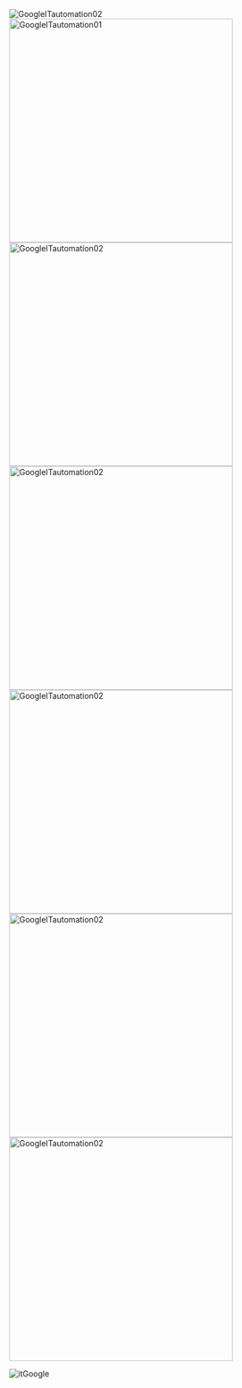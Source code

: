 <img src="https://github.com/AhindraD/Google-IT-Automation/assets/83480142/6e3d5a4e-4977-4174-bb16-8014b7a7c43e" alt="GoogleITautomation02"/>

<img src="https://github.com/AhindraD/Google-IT-Automation/assets/83480142/ac884e8e-095d-4442-bf62-f7b0b3fea441" alt="GoogleITautomation01" width="400"/>
<img src="https://github.com/AhindraD/Google-IT-Automation/assets/83480142/7c3079b4-e8c2-4aae-b588-b7ea25592947" alt="GoogleITautomation02" width="400"/>
<img src="https://github.com/AhindraD/Google-IT-Automation/assets/83480142/27048234-582d-4af2-9bd7-855b95692ea5" alt="GoogleITautomation02" width="400"/>
<img src="https://github.com/AhindraD/Google-IT-Automation/assets/83480142/5f5b04b1-f58e-4713-923e-770dc65fe87c" alt="GoogleITautomation02" width="400"/>
<img src="https://github.com/AhindraD/Google-IT-Automation/assets/83480142/8ad6c22e-9d6b-4249-b512-6a0251b61a36" alt="GoogleITautomation02" width="400"/>
<img src="https://github.com/AhindraD/Google-IT-Automation/assets/83480142/4dbe36b2-6674-4552-87c8-7dccacb1c076" alt="GoogleITautomation02" width="400"/>

![itGoogle](https://github.com/AhindraD/Google-IT-Automation/assets/83480142/7eca216f-ef1d-4911-906a-9e46f20cb3d4)
